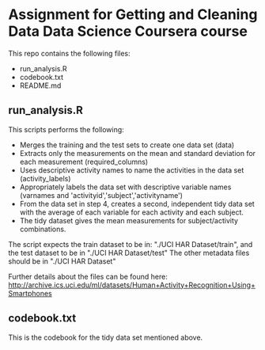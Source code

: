 # Assignment for Getting and Cleaning Data Data Science Coursera course

This repo contains the following files:
* run_analysis.R
* codebook.txt
* README.md

## run_analysis.R
This scripts performs the following:
* Merges the training and the test sets to create one data set (data)
* Extracts only the measurements on the mean and standard deviation for each measurement (required_columns)
* Uses descriptive activity names to name the activities in the data set (activity_labels)
* Appropriately labels the data set with descriptive variable names (varnames and 'activityid','subject','activityname')
* From the data set in step 4, creates a second, independent tidy data set with the average of each variable for each activity and each subject.
* The tidy dataset gives the mean measurements for subject/activity combinations.

The script expects the train dataset to be in: "./UCI HAR Dataset/train", and the test dataset to be in "./UCI HAR Dataset/test"
The other metadata files should be in "./UCI HAR Dataset"

Further details about the files can be found here: http://archive.ics.uci.edu/ml/datasets/Human+Activity+Recognition+Using+Smartphones

## codebook.txt
This is the codebook for the tidy data set mentioned above. 

